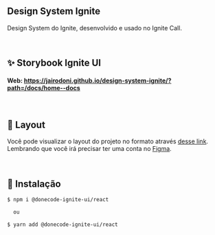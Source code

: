 ## Design System Ignite

Design System do Ignite, desenvolvido e usado no Ignite Call.

<br/>

## **✨ Storybook Ignite UI**

#### Web: https://jairodoni.github.io/design-system-ignite/?path=/docs/home--docs

<br/>

## **🔖 Layout**

Você pode visualizar o layout do projeto no formato através [desse link](https://www.figma.com/file/6rjT1wZxQTf8p9xiDvSqmR/Ignite-Call?type=design&node-id=0%3A1&mode=design&t=IJOSAq8KviOtuwBY-1). Lembrando que você irá precisar ter uma conta no [Figma](http://figma.com/).

<br/>

## **🚀 Instalação**

```sh
$ npm i @donecode-ignite-ui/react

  ou

$ yarn add @donecode-ignite-ui/react
```